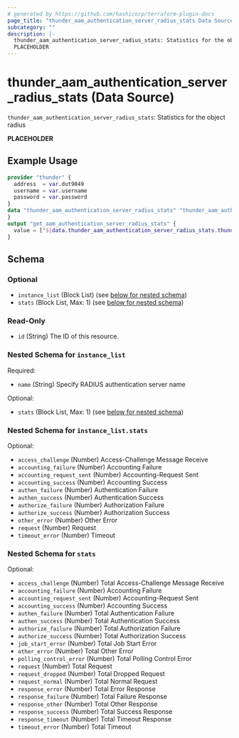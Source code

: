 ```yaml
---
# generated by https://github.com/hashicorp/terraform-plugin-docs
page_title: "thunder_aam_authentication_server_radius_stats Data Source - terraform-provider-thunder"
subcategory: ""
description: |-
  thunder_aam_authentication_server_radius_stats: Statistics for the object radius
  PLACEHOLDER
---
```


# thunder_aam_authentication_server_radius_stats (Data Source)

`thunder_aam_authentication_server_radius_stats`: Statistics for the object radius

__PLACEHOLDER__

## Example Usage

```terraform
provider "thunder" {
  address  = var.dut9049
  username = var.username
  password = var.password
}
data "thunder_aam_authentication_server_radius_stats" "thunder_aam_authentication_server_radius_stats" {
}
output "get_aam_authentication_server_radius_stats" {
  value = ["${data.thunder_aam_authentication_server_radius_stats.thunder_aam_authentication_server_radius_stats}"]
}
```

<!-- schema generated by tfplugindocs -->
## Schema

### Optional

- `instance_list` (Block List) (see [below for nested schema](#nestedblock--instance_list))
- `stats` (Block List, Max: 1) (see [below for nested schema](#nestedblock--stats))

### Read-Only

- `id` (String) The ID of this resource.

<a id="nestedblock--instance_list"></a>
### Nested Schema for `instance_list`

Required:

- `name` (String) Specify RADIUS authentication server name

Optional:

- `stats` (Block List, Max: 1) (see [below for nested schema](#nestedblock--instance_list--stats))

<a id="nestedblock--instance_list--stats"></a>
### Nested Schema for `instance_list.stats`

Optional:

- `access_challenge` (Number) Access-Challenge Message Receive
- `accounting_failure` (Number) Accounting Failure
- `accounting_request_sent` (Number) Accounting-Request Sent
- `accounting_success` (Number) Accounting Success
- `authen_failure` (Number) Authentication Failure
- `authen_success` (Number) Authentication Success
- `authorize_failure` (Number) Authorization Failure
- `authorize_success` (Number) Authorization Success
- `other_error` (Number) Other Error
- `request` (Number) Request
- `timeout_error` (Number) Timeout



<a id="nestedblock--stats"></a>
### Nested Schema for `stats`

Optional:

- `access_challenge` (Number) Total Access-Challenge Message Receive
- `accounting_failure` (Number) Accounting Failure
- `accounting_request_sent` (Number) Accounting-Request Sent
- `accounting_success` (Number) Accounting Success
- `authen_failure` (Number) Total Authentication Failure
- `authen_success` (Number) Total Authentication Success
- `authorize_failure` (Number) Total Authorization Failure
- `authorize_success` (Number) Total Authorization Success
- `job_start_error` (Number) Total Job Start Error
- `other_error` (Number) Total Other Error
- `polling_control_error` (Number) Total Polling Control Error
- `request` (Number) Total Request
- `request_dropped` (Number) Total Dropped Request
- `request_normal` (Number) Total Normal Request
- `response_error` (Number) Total Error Response
- `response_failure` (Number) Total Failure Response
- `response_other` (Number) Total Other Response
- `response_success` (Number) Total Success Response
- `response_timeout` (Number) Total Timeout Response
- `timeout_error` (Number) Total Timeout



